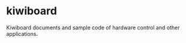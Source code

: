 kiwiboard
=========

Kiwiboard documents and sample code of hardware control and other applications.
